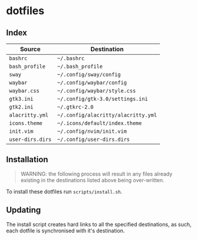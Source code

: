# dotfiles

## Index

| Source           | Destination                         |
|------------------|-------------------------------------|
| `bashrc`         | `~/.bashrc`                         |
| `bash_profile`   | `~/.bash_profile`                   |
| `sway`           | `~/.config/sway/config`             |
| `waybar`         | `~/.config/waybar/config`           |
| `waybar.css`     | `~/.config/waybar/style.css`        |
| `gtk3.ini`       | `~/.config/gtk-3.0/settings.ini`    |
| `gtk2.ini`       | `~/.gtkrc-2.0`                      |
| `alacritty.yml`  | `~/.config/alacritty/alacritty.yml` |
| `icons.theme`    | `~/.icons/default/index.theme`      |
| `init.vim`       | `~/.config/nvim/init.vim`           |
| `user-dirs.dirs` | `~/.config/user-dirs.dirs`          |

## Installation

> WARNING: the following process will result in any files already existing in
> the destinations listed above being over-written.

To install these dotfiles run `scripts/install.sh`.

## Updating

The install script creates hard links to all the specified destinations, as
such, each dotfile is synchronised with it's destination.
